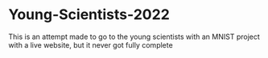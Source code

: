 # Young-Scientists-2022
This is an attempt made to go to the young scientists with an MNIST project with a live website, but it never got fully complete
